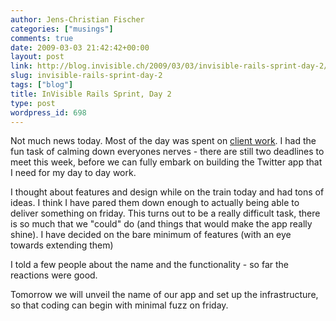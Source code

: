 ```yaml
---
author: Jens-Christian Fischer
categories: ["musings"]
comments: true
date: 2009-03-03 21:42:42+00:00
layout: post
link: http://blog.invisible.ch/2009/03/03/invisible-rails-sprint-day-2/
slug: invisible-rails-sprint-day-2
tags: ["blog"]
title: InVisible Rails Sprint, Day 2
type: post
wordpress_id: 698
---
```


Not much news today. Most of the day was spent on [client work](/2009/03/02/invisible-rails-sprint-day-1/). I had the fun task of calming down everyones nerves - there are still two deadlines to meet this week, before we can fully embark on building the Twitter app that I need for my day to day work.

I thought about features and design while on the train today and had tons of ideas. I think I have pared them down enough to actually being able to deliver something on friday. This turns out to be a really difficult task, there is so much that we "could" do (and things that would make the app really shine). I have decided on the bare minimum of features (with an eye towards extending them)

I told a few people about the name and the functionality - so far the reactions were good. 

Tomorrow we will unveil the name of our app and set up the infrastructure, so that coding can begin with minimal fuzz on friday.
